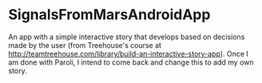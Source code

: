 # SignalsFromMarsAndroidApp
An app with a simple interactive story that develops based on decisions made by the user (from Treehouse's course at http://teamtreehouse.com/library/build-an-interactive-story-app). Once I am done with Paroli, I intend to come back and change this to add my own story.
